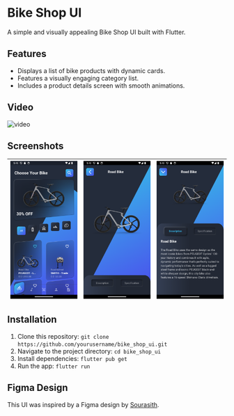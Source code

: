 # Bike Shop UI

A simple and visually appealing Bike Shop UI built with Flutter.

## Features

- Displays a list of bike products with dynamic cards.
- Features a visually engaging category list.
- Includes a product details screen with smooth animations.

## Video

<img src="screenshots/bike_shop_ui.gif" alt="video" width="300px"> 

## Screenshots

| ![screenshot](screenshots/home.png) | ![screenshot](screenshots/product_details_1.png) | ![screenshot](screenshots/product_details_2.png) |
|-------------------------------------|--------------------------------------------------|--------------------------------------------------|

## Installation

1. Clone this repository: `git clone https://github.com/yourusername/bike_shop_ui.git`
2. Navigate to the project directory: `cd bike_shop_ui`
3. Install dependencies: `flutter pub get`
4. Run the app: `flutter run`

## Figma Design

This UI was inspired by a Figma design by [Sourasith](https://www.figma.com/community/file/1149336740234053658).

